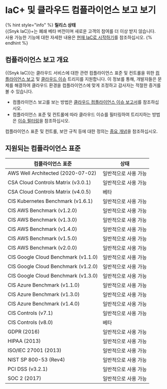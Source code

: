 # IaC+ 및 클라우드 컴플라이언스 보고 보기

{% hint style="info" %}
**릴리스 상태**\
{{Snyk IaC}}+는 폐쇄 베타 버전이며 새로운 고객의 참여를 더 이상 받지 않습니다.\
사용 가능한 기능에 대한 자세한 내용은 [현재 IaC로 시작하기](https://docs.snyk.io/scan-using-snyk/snyk-iac/getting-started-with-current-iac)를 참조하십시오.
{% endhint %}

## 컴플라이언스 보고 개요

{{Snyk IaC}}는 클라우드 서비스에 대한 관련 컴플라이언스 표준 및 컨트롤을 위한 [컴플라이언스 보고](../../manage-issues/reporting/available-snyk-reports.md#cloud-compliance-issues-report) 및 [클라우드 이슈](getting-started-with-iac+-and-cloud-scans/manage-iac+-and-cloud-issues/) 트리지를 지원합니다. 이 정보를 통해, 개발자들은 문제를 해결하여 클라우드 환경을 컴플라이언스에 맞게 조정하고 감사자는 적절한 증거를 볼 수 있습니다.

* 컴플라이언스 보고를 보는 방법은 [클라우드 컴플라이언스 이슈 보고서](../../manage-issues/reporting/available-snyk-reports.md#cloud-compliance-issues-report)를 참조하십시오.
* 컴플라이언스 표준 및 컨트롤에 따라 클라우드 이슈를 필터링하여 트리지하는 방법은 [이슈 필터링](getting-started-with-iac+-and-cloud-scans/manage-iac+-and-cloud-issues/view-iac+-and-cloud-issues-in-the-snyk-web-ui.md#filter-issues)을 참조하십시오.

컴플라이언스 표준 및 컨트롤, 보안 규칙 등에 대한 정의는 [중요 개념](getting-started-with-iac+-and-cloud-scans/key-concepts-for-iac+-and-cloud.md)을 참조하십시오.

## 지원되는 컴플라이언스 표준

| 컴플라이언스 표준                 | 상태              |
| ----------------------------------- | ------------------- |
| AWS Well Architected (2020-07-02)   | 일반적으로 사용 가능 |
| CSA Cloud Controls Matrix (v3.0.1)  | 일반적으로 사용 가능 |
| CSA Cloud Controls Matrix (v4.0.5)  | 베타                |
| CIS Kubernetes Benchmark (v1.6.1)   | 일반적으로 사용 가능 |
| CIS AWS Benchmark (v1.2.0)          | 일반적으로 사용 가능 |
| CIS AWS Benchmark (v1.3.0)          | 일반적으로 사용 가능 |
| CIS AWS Benchmark (v1.4.0)          | 일반적으로 사용 가능 |
| CIS AWS Benchmark (v1.5.0)          | 일반적으로 사용 가능 |
| CIS AWS Benchmark (v2.0.0)          | 일반적으로 사용 가능 |
| CIS Google Cloud Benchmark (v1.1.0) | 일반적으로 사용 가능 |
| CIS Google Cloud Benchmark (v1.2.0) | 일반적으로 사용 가능 |
| CIS Google Cloud Benchmark (v1.3.0) | 일반적으로 사용 가능 |
| CIS Azure Benchmark (v1.1.0)        | 일반적으로 사용 가능 |
| CIS Azure Benchmark (v1.3.0)        | 일반적으로 사용 가능 |
| CIS Azure Benchmark (v1.4.0)        | 일반적으로 사용 가능 |
| CIS Controls (v7.1)                 | 일반적으로 사용 가능 |
| CIS Controls (v8.0)                 | 베타                |
| GDPR (2016)                         | 일반적으로 사용 가능 |
| HIPAA (2013)                        | 일반적으로 사용 가능 |
| ISO/IEC 27001 (2013)                | 일반적으로 사용 가능 |
| NIST SP 800-53 (Rev4)               | 일반적으로 사용 가능 |
| PCI DSS (v3.2.1)                    | 일반적으로 사용 가능 |
| SOC 2 (2017)                        | 일반적으로 사용 가능 |